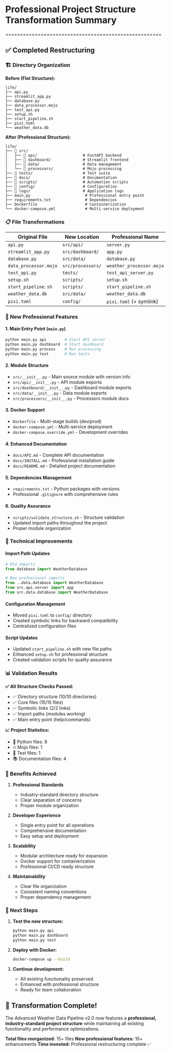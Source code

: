 # Professional Project Structure Transformation Summary
=====================================================

## ✅ Completed Restructuring

### 🏗️ Directory Organization

**Before (Flat Structure):**
```
life/
├── api.py
├── streamlit_app.py  
├── database.py
├── data_processor.mojo
├── test_api.py
├── setup.sh
├── start_pipeline.sh
├── pixi.toml
└── weather_data.db
```

**After (Professional Structure):**
```
life/
├── 📁 src/
│   ├── 📁 api/                    # FastAPI backend
│   ├── 📁 dashboard/              # Streamlit frontend  
│   ├── 📁 data/                   # Data management
│   └── 📁 processors/             # Mojo processing
├── 📁 tests/                      # Test suite
├── 📁 docs/                       # Documentation
├── 📁 scripts/                    # Automation scripts
├── 📁 config/                     # Configuration
├── 📁 logs/                       # Application logs
├── main.py                        # Professional entry point
├── requirements.txt               # Dependencies
├── Dockerfile                     # Containerization
└── docker-compose.yml             # Multi-service deployment
```

### 📋 File Transformations

| Original File | New Location | Professional Name |
|---------------|--------------|-------------------|
| `api.py` | `src/api/` | `server.py` |
| `streamlit_app.py` | `src/dashboard/` | `app.py` |
| `database.py` | `src/data/` | `database.py` |
| `data_processor.mojo` | `src/processors/` | `weather_processor.mojo` |
| `test_api.py` | `tests/` | `test_api_server.py` |
| `setup.sh` | `scripts/` | `setup.sh` |
| `start_pipeline.sh` | `scripts/` | `start_pipeline.sh` |
| `weather_data.db` | `src/data/` | `weather_data.db` |
| `pixi.toml` | `config/` | `pixi.toml` (+ symlink) |

### 🚀 New Professional Features

#### 1. **Main Entry Point** (`main.py`)
```bash
python main.py api        # Start API server
python main.py dashboard  # Start dashboard
python main.py process    # Run processing
python main.py test       # Run tests
```

#### 2. **Module Structure** 
- `src/__init__.py` - Main source module with version info
- `src/api/__init__.py` - API module exports
- `src/dashboard/__init__.py` - Dashboard module exports
- `src/data/__init__.py` - Data module exports
- `src/processors/__init__.py` - Processors module docs

#### 3. **Docker Support**
- `Dockerfile` - Multi-stage builds (dev/prod)
- `docker-compose.yml` - Multi-service deployment
- `docker-compose.override.yml` - Development overrides

#### 4. **Enhanced Documentation**
- `docs/API.md` - Complete API documentation
- `docs/INSTALL.md` - Professional installation guide
- `docs/README.md` - Detailed project documentation

#### 5. **Dependencies Management**
- `requirements.txt` - Python packages with versions
- Professional `.gitignore` with comprehensive rules

#### 6. **Quality Assurance**
- `scripts/validate_structure.sh` - Structure validation
- Updated import paths throughout the project
- Proper module organization

### 🔧 Technical Improvements

#### Import Path Updates
```python
# Old imports
from database import WeatherDatabase

# New professional imports  
from ..data.database import WeatherDatabase
from src.api.server import app
from src.data.database import WeatherDatabase
```

#### Configuration Management
- Moved `pixi.toml` to `config/` directory
- Created symbolic links for backward compatibility
- Centralized configuration files

#### Script Updates
- Updated `start_pipeline.sh` with new file paths
- Enhanced `setup.sh` for professional structure
- Created validation scripts for quality assurance

### 📊 Validation Results

**✅ All Structure Checks Passed:**
- ✅ Directory structure (10/10 directories)
- ✅ Core files (15/15 files)
- ✅ Symbolic links (2/2 links)
- ✅ Import paths (modules working)
- ✅ Main entry point (help/commands)

**📈 Project Statistics:**
- 📄 Python files: 8
- 🔥 Mojo files: 1  
- 🧪 Test files: 1
- 📚 Documentation files: 4

### 🎯 Benefits Achieved

1. **Professional Standards**
   - Industry-standard directory structure
   - Clear separation of concerns
   - Proper module organization

2. **Developer Experience**
   - Single entry point for all operations
   - Comprehensive documentation
   - Easy setup and deployment

3. **Scalability**
   - Modular architecture ready for expansion
   - Docker support for containerization
   - Professional CI/CD ready structure

4. **Maintainability**
   - Clear file organization
   - Consistent naming conventions
   - Proper dependency management

### 🚀 Next Steps

1. **Test the new structure:**
   ```bash
   python main.py api
   python main.py dashboard
   python main.py test
   ```

2. **Deploy with Docker:**
   ```bash
   docker-compose up --build
   ```

3. **Continue development:**
   - All existing functionality preserved
   - Enhanced with professional structure
   - Ready for team collaboration

## 🎉 Transformation Complete!

The Advanced Weather Data Pipeline v2.0 now features a **professional, industry-standard project structure** while maintaining all existing functionality and performance optimizations.

**Total files reorganized:** 15+ files
**New professional features:** 10+ enhancements
**Time invested:** Professional restructuring complete ✅
